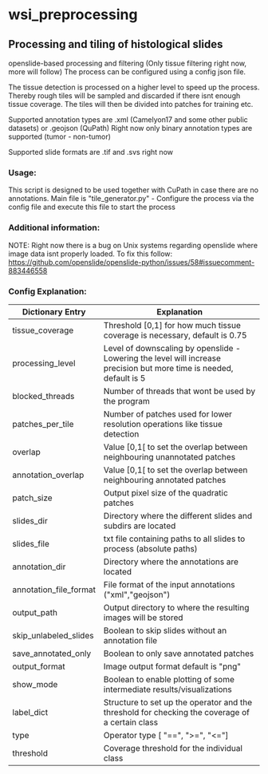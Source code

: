 # wsi_preprocessing

## Processing and tiling of histological slides

openslide-based processing and filtering (Only tissue filtering right now, more will follow) 
The process can be configured using a config json file.

The tissue detection is processed on a higher level to speed up the process. Thereby rough tiles will be sampled and discarded if there isnt enough tissue coverage. The tiles will then be divided into patches for training etc.

Supported annotation types are .xml (Camelyon17 and some other public datasets) or .geojson (QuPath)
Right now only binary annotation types are supported (tumor - non-tumor)

Supported slide formats are .tif and .svs right now

### Usage:

This script is designed to be used together with CuPath in case there are no annotations.
Main file is "tile_generator.py" - Configure the process via the config file and execute this file to start the process

### Additional information:

NOTE:
Right now there is a bug on Unix systems regarding openslide where image data isnt properly loaded. To fix this follow:
https://github.com/openslide/openslide-python/issues/58#issuecomment-883446558

### Config Explanation:

| Dictionary Entry       | Explanation                                                                                                          |
|------------------------|----------------------------------------------------------------------------------------------------------------------|
| tissue_coverage        | Threshold [0,1] for how much tissue coverage is necessary, default is 0.75                                           |
| processing_level       | Level of downscaling by openslide - Lowering the level will increase precision but more time is needed, default is 5 | 
| blocked_threads        | Number of threads that wont be used by the program                                                                   |
| patches_per_tile       | Number of patches used for lower resolution operations like tissue detection                                         | 
| overlap                | Value [0,1[ to set the overlap between neighbouring unannotated patches                                              |
| annotation_overlap     | Value [0,1[ to set the overlap between neighbouring annotated patches                                                | 
| patch_size             | Output pixel size of the quadratic patches                                                                           |
| slides_dir             | Directory where the different slides and subdirs are located                                                         |
| slides_file            | txt file containing paths to all slides to process (absolute paths)                                                  |
| annotation_dir         | Directory where the annotations are located                                                                          |
| annotation_file_format | File format of the input annotations ("xml","geojson")                                                               | 
| output_path            | Output directory to where the resulting images will be stored                                                        |
| skip_unlabeled_slides  | Boolean to skip slides without an annotation file                                                                    | 
| save_annotated_only    | Boolean to only save annotated patches                                                                               |
| output_format          | Image output format default is "png"                                                                                 |
| show_mode              | Boolean to enable plotting of some intermediate results/visualizations                                               | 
| label_dict             | Structure to set up the operator and the threshold for checking the coverage of a certain class                      |
| type                   | Operator type [ "==", ">=", "<="]                                                                                    | 
| threshold              | Coverage threshold for the individual class                                                                          |
